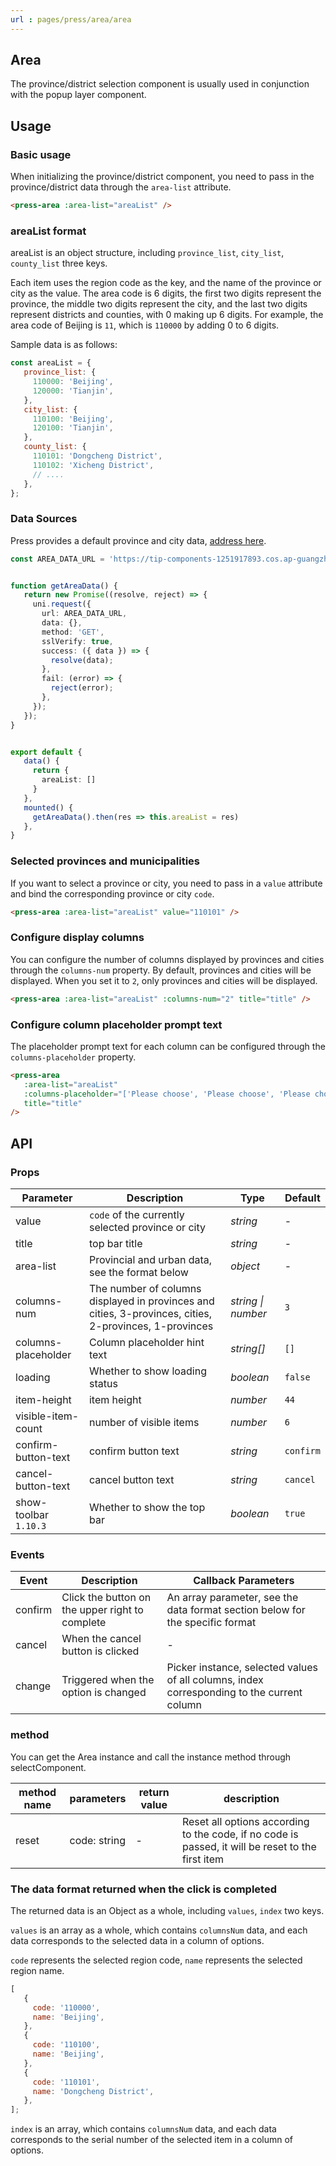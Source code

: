 ```yaml
---
url : pages/press/area/area
---
```


## Area

The province/district selection component is usually used in conjunction with the popup layer component.

## Usage

### Basic usage

When initializing the province/district component, you need to pass in the province/district data through the `area-list` attribute.

```html
<press-area :area-list="areaList" />
```

### areaList format

areaList is an object structure, including `province_list`, `city_list`, `county_list` three keys.

Each item uses the region code as the key, and the name of the province or city as the value. The area code is 6 digits, the first two digits represent the province, the middle two digits represent the city, and the last two digits represent districts and counties, with 0 making up 6 digits. For example, the area code of Beijing is `11`, which is `110000` by adding 0 to 6 digits.

Sample data is as follows:

```js
const areaList = {
   province_list: {
     110000: 'Beijing',
     120000: 'Tianjin',
   },
   city_list: {
     110100: 'Beijing',
     120100: 'Tianjin',
   },
   county_list: {
     110101: 'Dongcheng District',
     110102: 'Xicheng District',
     // ....
   },
};
```

### Data Sources

Press provides a default province and city data, [address here](https://tip-components-1251917893.cos.ap-guangzhou.myqcloud.com/rb/front-open-config__match__default__area_data.json).



```ts
const AREA_DATA_URL = 'https://tip-components-1251917893.cos.ap-guangzhou.myqcloud.com/rb/front-open-config__match__default__area_data.json';


function getAreaData() {
   return new Promise((resolve, reject) => {
     uni.request({
       url: AREA_DATA_URL,
       data: {},
       method: 'GET',
       sslVerify: true,
       success: ({ data }) => {
         resolve(data);
       },
       fail: (error) => {
         reject(error);
       },
     });
   });
}


export default {
   data() {
     return {
       areaList: []
     }
   },
   mounted() {
     getAreaData().then(res => this.areaList = res)
   },
}
```

### Selected provinces and municipalities

If you want to select a province or city, you need to pass in a `value` attribute and bind the corresponding province or city `code`.

```html
<press-area :area-list="areaList" value="110101" />
```

### Configure display columns

You can configure the number of columns displayed by provinces and cities through the `columns-num` property. By default, provinces and cities will be displayed. When you set it to `2`, only provinces and cities will be displayed.

```html
<press-area :area-list="areaList" :columns-num="2" title="title" />
```

### Configure column placeholder prompt text

The placeholder prompt text for each column can be configured through the `columns-placeholder` property.

```html
<press-area
   :area-list="areaList"
   :columns-placeholder="['Please choose', 'Please choose', 'Please choose']"
   title="title"
/>
```


## API

### Props

| Parameter             | Description                                                                                            | Type               | Default   |
| --------------------- | ------------------------------------------------------------------------------------------------------ | ------------------ | --------- |
| value                 | `code` of the currently selected province or city                                                      | _string_           | -         |
| title                 | top bar title                                                                                          | _string_           | -         |
| area-list             | Provincial and urban data, see the format below                                                        | _object_           | -         |
| columns-num           | The number of columns displayed in provinces and cities, 3-provinces, cities, 2-provinces, 1-provinces | _string \| number_ | `3`       |
| columns-placeholder   | Column placeholder hint text                                                                           | _string[]_         | `[]`      |
| loading               | Whether to show loading status                                                                         | _boolean_          | `false`   |
| item-height           | item height                                                                                            | _number_           | `44`      |
| visible-item-count    | number of visible items                                                                                | _number_           | `6`       |
| confirm-button-text   | confirm button text                                                                                    | _string_           | `confirm` |
| cancel-button-text    | cancel button text                                                                                     | _string_           | `cancel`  |
| show-toolbar `1.10.3` | Whether to show the top bar                                                                            | _boolean_          | `true`    |

### Events

| Event   | Description                                     | Callback Parameters                                                                        |
| ------- | ----------------------------------------------- | ------------------------------------------------------------------------------------------ |
| confirm | Click the button on the upper right to complete | An array parameter, see the data format section below for the specific format              |
| cancel  | When the cancel button is clicked               | -                                                                                          |
| change  | Triggered when the option is changed            | Picker instance, selected values of all columns, index corresponding to the current column |

### method

You can get the Area instance and call the instance method through selectComponent.

| method name | parameters   | return value | description                                                                                       |
| ----------- | ------------ | ------------ | ------------------------------------------------------------------------------------------------- |
| reset       | code: string | -            | Reset all options according to the code, if no code is passed, it will be reset to the first item |

### The data format returned when the click is completed

The returned data is an Object as a whole, including `values`, `index` two keys.

`values` is an array as a whole, which contains `columnsNum` data, and each data corresponds to the selected data in a column of options.

`code` represents the selected region code, `name` represents the selected region name.

```javascript
[
   {
     code: '110000',
     name: 'Beijing',
   },
   {
     code: '110100',
     name: 'Beijing',
   },
   {
     code: '110101',
     name: 'Dongcheng District',
   },
];
```

`index` is an array, which contains `columnsNum` data, and each data corresponds to the serial number of the selected item in a column of options.